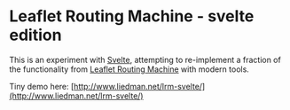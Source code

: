 Leaflet Routing Machine - svelte edition
========================================

This is an experiment with [Svelte](https://svelte.technology/), attempting to
re-implement a fraction of the functionality from
[Leaflet Routing Machine](http://www.liedman.net/leaflet-routing-machine/)
with modern tools.

Tiny demo here: [http://www.liedman.net/lrm-svelte/](http://www.liedman.net/lrm-svelte/)

